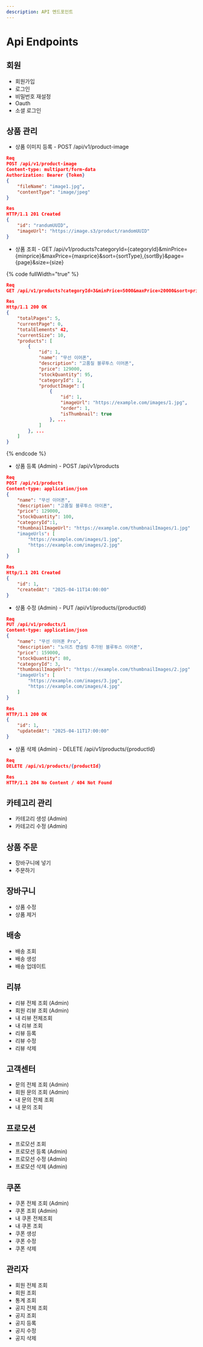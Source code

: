 ```yaml
---
description: API 엔드포인트
---
```


# Api Endpoints

## 회원

* 회원가입
* 로그인
* 비밀번호 재설정
* Oauth
* 소셜 로그인



## 상품 관리

* 상품 이미지 등록 - POST /api/v1/product-image

```json
Req
POST /api/v1/product-image
Content-type: multipart/form-data
Authorization: Bearer {Token}
{
    "fileName": "image1.jpg",
    "contentType": "image/jpeg"
}

Res
HTTP/1.1 201 Created
{
    "id": "randumUUID",
    "imageUrl": "https://image.s3/product/randomUUID"
}
```



* 상품 조회 - GET /api/v1/products?categoryId={categoryId}\&minPrice={minprice}\&maxPrice={maxprice}\&sort={sortType},{sortBy}\&page={page}\&size={size}

{% code fullWidth="true" %}
```json
Req
GET /api/v1/products?categoryId=3&minPrice=5000&maxPrice=20000&sort=price,asc&page=0&size=10

Res
Http/1.1 200 OK
{    
    "totalPages": 5,
    "currentPage": 0,
    "totalElements" 42,
    "currentSize": 10,
    "products": [
        {
            "id": 1,
            "name": "무선 이어폰",
            "description": "고품질 블루투스 이어폰",
            "price": 129000,
            "stockQuantity": 95,
            "categoryId": 1,
            "productImage": [
                {
                    "id": 1,
                    "imageUrl": "https://example.com/images/1.jpg",
                    "order": 1,
                    "isThumbnail": true
                }, ...
            ]
        }, ...
    ]
}
```
{% endcode %}



* 상품 등록 (Admin) - POST /api/v1/products

```json
Req
POST /api/v1/products
Content-type: application/json
{
    "name": "무선 이어폰",
    "description": "고품질 블루투스 아이폰",
    "price": 129000,
    "stockQuantity": 100,
    "categoryId":1,
    "thumbnailImageUrl": "https://example.com/thumbnailImages/1.jpg"
    "imageUrls": [
        "https://example.com/images/1.jpg",
        "https://example.com/images/2.jpg"
    ]
}

Res
Http/1.1 201 Created
{
    "id": 1,
    "createdAt": "2025-04-11T14:00:00"
}
```

* 상품 수정 (Admin) - PUT /api/v1/products/{productId}

```json
Req
PUT /api/v1/products/1
Content-type: application/json
{
    "name": "무선 이어폰 Pro",
    "description": "노이즈 캔슬링 추가된 블루투스 이어폰",
    "price": 159000,
    "stockQuantity": 80,
    "categoryId": 3,
    "thumbnailImageUrl": "https://example.com/thumbnailImages/2.jpg"
    "imageUrls": [
        "https://example.com/images/3.jpg",
        "https://example.com/images/4.jpg"
    ]
}

Res
HTTP/1.1 200 OK
{
    "id": 1,
    "updatedAt": "2025-04-11T17:00:00"
}
```

* 상품 삭제 (Admin) - DELETE /api/v1/products/{productId}

```json
Req
DELETE /api/v1/products/{productId}

Res
HTTP/1.1 204 No Content / 404 Not Found
```



## 카테고리 관리

* 카테고리 생성 (Admin)
* 카테고리 수정 (Admin)



## 상품 주문

* 장바구니에 넣기
* 주문하기



## 장바구니

* 상품 수정
* 상품 제거



## 배송

* 배송 조회
* 배송 생성
* 배송 업데이트



## 리뷰&#x20;

* 리뷰 전체 조회  (Admin)
* 회원 리뷰 조회  (Admin)
* 내 리뷰 전체조회
* 내 리뷰 조회
* 리뷰 등록
* 리뷰 수정
* 리뷰 삭제



## 고객센터

* 문의 전체 조회 (Admin)
* 회원 문의 조회 (Admin)
* 내 문의 전체 조회
* 내 문의 조회



## 프로모션

* 프로모션 조회
* 프로모션 등록 (Admin)
* 프로모션 수정 (Admin)
* 프로모션 삭제 (Admin)



## 쿠폰

* 쿠폰 전체 조회 (Admin)
* 쿠폰 조회 (Admin)
* 내 쿠폰 전체조회
* 내 쿠폰 조회
* 쿠폰 생성
* 쿠폰 수정
* 쿠폰 삭제



## 관리자

* 회원 전체 조회
* 회원 조회
* 통계 조회
* 공지 전체 조회
* 공지 조회
* 공지 등록
* 공지 수정
* 공지 삭제





